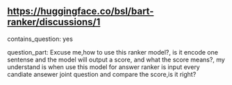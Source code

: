 ## https://huggingface.co/bsl/bart-ranker/discussions/1

contains_question: yes

question_part: Excuse me,how to use this  ranker model?, is  it  encode one sentense and the model will output a score, and what the score means?, my understand is when use this model for answer ranker is input  every candiate ansewer joint question and compare the score,is it right?